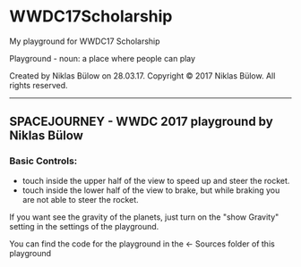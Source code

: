 # WWDC17Scholarship
My playground for WWDC17 Scholarship

Playground - noun: a place where people can play

Created by Niklas Bülow on 28.03.17.
Copyright © 2017 Niklas Bülow. All rights reserved.

---
 
## SPACEJOURNEY - WWDC 2017 playground by Niklas Bülow

### Basic Controls:
 
 * touch inside the upper half of the view to speed up and steer the rocket.
 * touch inside the lower half of the view to brake, but while braking you are not able to steer the rocket.
 
 If you want see the gravity of the planets, just turn on the "show Gravity" setting in the settings of the playground.
 
 You can find the code for the playground in the <- Sources folder of this playground
 
